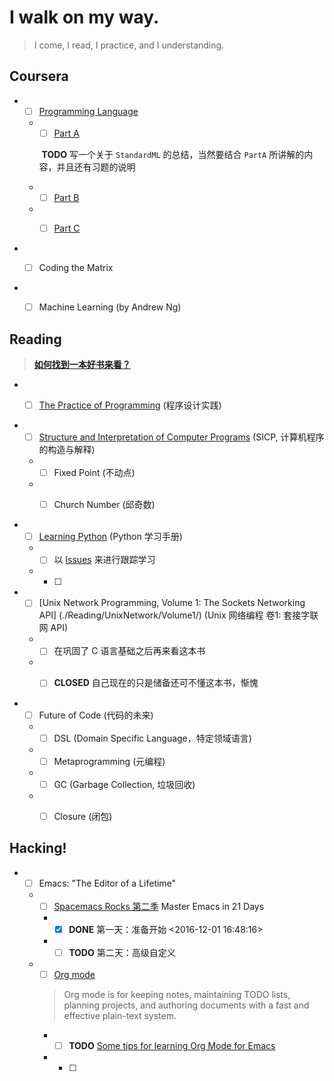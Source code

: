# I walk on my way.

> I come, I read, I practice, and I understanding.

## **Coursera**

- - [ ] [Programming Language](./Coursera/ProgrammingLanguages/)

  - - [ ] [Part A](https://www.coursera.org/learn/programming-languages)
  
     **TODO** 写一个关于 `StandardML` 的总结，当然要结合 `PartA` 所讲解的内容，并且还有习题的说明
  
  - - [ ] [Part B](https://www.coursera.org/learn/programming-languages-part-b)

  - - [ ] [Part C](https://www.coursera.org/learn/programming-languages-part-c)


- - [ ] Coding the Matrix


- - [ ] Machine Learning (by Andrew Ng)



## **Reading**

> **[如何找到一本好书来看？](./Motivation/how-to-find-a-book-to-read.md)**


- - [ ] [The Practice of Programming](./Reading/PracticeOfProgramming/) (程序设计实践)


- - [ ] [Structure and Interpretation of Computer Programs](./Reading/SICP/) (SICP, 计算机程序的构造与解释)

  - - [ ] Fixed Point (不动点)

  - - [ ] Church Number (邱奇数)


- - [ ] [Learning Python](./Reading/LearningPython/) (Python 学习手册)
 
  - - [ ] 以 [Issues](https://github.com/qiaoIn/on-the-way/issues?q=is%3Aissue+label%3Apython) 来进行跟踪学习
  
  - - [ ] 


- - [ ] [Unix Network Programming, Volume 1: The Sockets Networking API] (./Reading/UnixNetwork/Volume1/) (Unix 网络编程 卷1: 套接字联网 API)

  - - [ ] 在巩固了 C 语言基础之后再来看这本书

  - - [ ] **CLOSED** 自己现在的只是储备还可不懂这本书，惭愧
  

- - [ ] Future of Code (代码的未来)

  - - [ ] DSL (Domain Specific Language，特定领域语言)

  - - [ ] Metaprogramming (元编程)

  - - [ ] GC (Garbage Collection, 垃圾回收)

  - - [ ] Closure (闭包)



## **Hacking!**


- - [ ] Emacs: "The Editor of a Lifetime"

  - - [ ] [Spacemacs Rocks 第二季](https://github.com/emacs-china/Spacemacs-rocks) Master Emacs in 21 Days
  
    - - [x] **DONE** 第一天：准备开始 <2016-12-01 16:48:16>
    
    - - [ ] **TODO** 第二天：高级自定义
  
  - - [ ] [Org mode](http://orgmode.org/) 
  
    > Org mode is for keeping notes, maintaining TODO lists, planning projects, and authoring documents with a fast and effective plain-text system.
    
    - - [ ] **TODO** [Some tips for learning Org Mode for Emacs](http://sachachua.com/blog/2014/01/tips-learning-org-mode-emacs/)
    
    - - [ ] 
  
